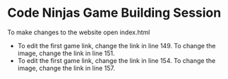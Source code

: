 # Code Ninjas Game Building Session

To make changes to the website open index.html
- To edit the first game link, change the link in line 149. To change the image, change the link in line 151.
- To edit the first game link, change the link in line 154. To change the image, change the link in line 157.
